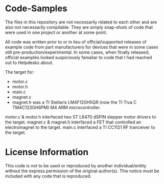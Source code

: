 # Code-Samples

The files in this repository are not necessarily related to each other and are also not necessarily compilable. They are simply snap-shots of code that were used in one project or another at some point.

All code was written prior to or in lieu of official/supported releases of example code from part manufacturers for devices that were in some cases still pre-production/experimental. In some cases, when finally released, official examples looked suspiciously famaliar to code that I had reached out to Helpdesks about.

The target for:
  - motor.c
  - motor.h
  - main.c
  - magnet.c
  - magnet.h
was a TI Stellaris LM4F120H5QR (now the TI Tiva C TM4C123GH6PM) M4 ARM microcontroller.

motor.c & motor.h interfaced two ST L6470 dSPIN stepper motor drivers to the target.
magnet.c & magnet.h interfaced a FET that controlled an electromagnet to the target.
main.c interfaced a TI CC1121 RF tranceiver to the target.

# License Information

This code is not to be used or reproduced by another individual/entity without the express permission of the original author(s). This notice must be included with any code that is reproduced.
